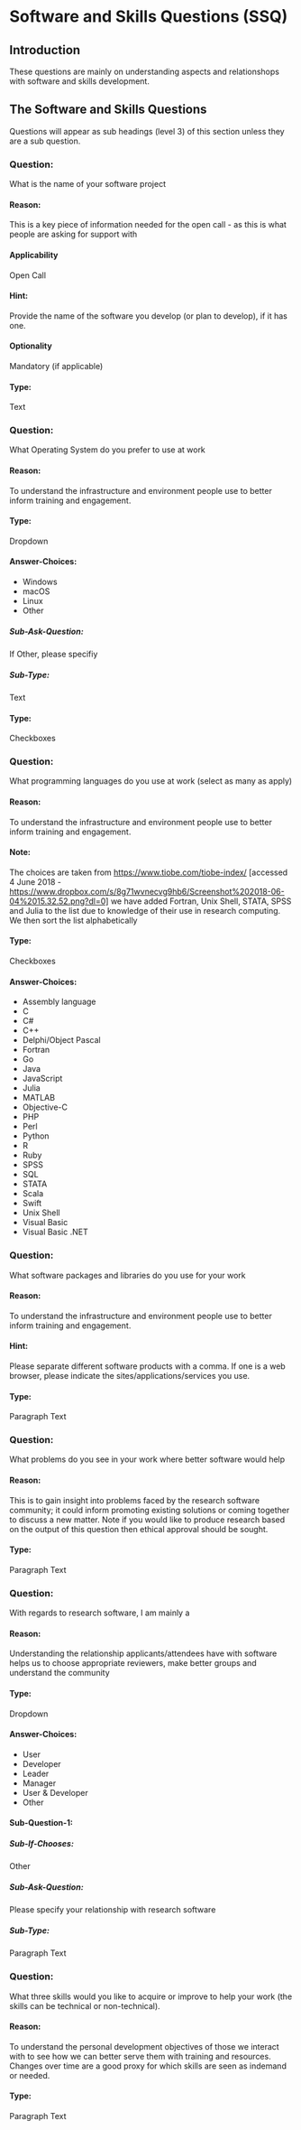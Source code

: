# Software and Skills Questions (SSQ)

## Introduction
These questions are mainly on understanding aspects and relationshops with software and skills development. 

## The Software and Skills Questions
Questions will appear as sub headings (level 3) of this section unless they are a sub question.


### Question:
What is the name of your software project

#### Reason:
This is a key piece of information needed for the open call - as this is what people are asking for support with

#### Applicability
Open Call

#### Hint:
Provide the name of the software you develop (or plan to develop), if it has one.

#### Optionality
Mandatory (if applicable)

#### Type:
Text

### Question:
What Operating System do you prefer to use at work

#### Reason:
To understand the infrastructure and environment people use to better inform training and engagement.

#### Type:
Dropdown

#### Answer-Choices:
* Windows
* macOS
* Linux
* Other

##### Sub-Ask-Question:
If Other, please specifiy

##### Sub-Type:
Text

#### Type:
Checkboxes

### Question:
What programming languages do you use at work (select as many as apply)

#### Reason:
To understand the infrastructure and environment people use to better inform training and engagement.

#### Note:
The choices are taken from https://www.tiobe.com/tiobe-index/ [accessed 4 June 2018 - https://www.dropbox.com/s/8g71wvnecvg9hb6/Screenshot%202018-06-04%2015.32.52.png?dl=0] we have added Fortran, Unix Shell, STATA, SPSS and Julia to the list due to knowledge of their use in research computing. We then sort the list alphabetically  

#### Type:
Checkboxes

#### Answer-Choices:
* Assembly language
* C   
* C#  
* C++ 
* Delphi/Object Pascal
* Fortran
* Go  
* Java
* JavaScript
* Julia
* MATLAB
* Objective-C
* PHP 
* Perl
* Python
* R   
* Ruby
* SPSS
* SQL 
* STATA
* Scala
* Swift
* Unix Shell
* Visual Basic
* Visual Basic .NET


### Question:
What software packages and libraries do you use for your work

#### Reason:
To understand the infrastructure and environment people use to better inform training and engagement.

#### Hint:
Please separate different software products with a comma. If one is a web browser, please indicate the sites/applications/services you use.

#### Type:
Paragraph Text


### Question:
What problems do you see in your work where better software would help

#### Reason:
This is to gain insight into problems faced by the research software community; it could inform promoting existing solutions or coming together to discuss a new matter. Note if you would like to produce research based on the output of this question then ethical approval should be sought.

#### Type:
Paragraph Text

###  Question:
With regards to research software, I am mainly a 

#### Reason:
Understanding the relationship applicants/attendees have with software helps us to choose appropriate reviewers, make better groups and understand the community

#### Type:
Dropdown

#### Answer-Choices:
* User
* Developer
* Leader
* Manager
* User & Developer
* Other

#### Sub-Question-1:

##### Sub-If-Chooses:
Other

##### Sub-Ask-Question:
Please specify your relationship with research software

##### Sub-Type:
Paragraph Text

### Question:
What three skills would you like to acquire or improve to help your work (the skills can be technical or non-technical).

#### Reason:
To understand the personal development objectives of those we interact with to see how we can better serve them with training and resources. Changes over time are a good proxy for which skills are seen as indemand or needed.

#### Type:
Paragraph Text








